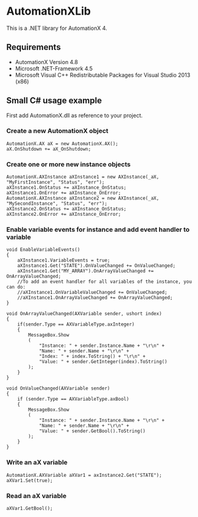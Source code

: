 # AutomationXLib

This is a .NET library for AutomationX 4.

## Requirements

* AutomationX Version 4.8
* Microsoft .NET-Framework 4.5
* Microsoft Visual C++ Redistributable Packages for Visual Studio 2013 (x86)

## Small C# usage example

First add AutomationX.dll as reference to your project.

### Create a new AutomationX object

```
AutomationX.AX aX = new AutomationX.AX();
aX.OnShutdown += aX_OnShutdown;
```

### Create one or more new instance objects
```
AutomationX.AXInstance aXInstance1 = new AXInstance(_aX, "MyFirstInstance", "Status", "err");
aXInstance1.OnStatus += aXInstance_OnStatus;
aXInstance1.OnError += aXInstance_OnError;
AutomationX.AXInstance aXInstance2 = new AXInstance(_aX, "MySecondInstance", "Status", "err");
aXInstance2.OnStatus += aXInstance_OnStatus;
aXInstance2.OnError += aXInstance_OnError;
```

### Enable variable events for instance and add event handler to variable
```
void EnableVariableEvents()
{
	aXInstance1.VariableEvents = true;
	aXInstance1.Get("STATE").OnValueChanged += OnValueChanged;
	aXInstance1.Get("MY_ARRAY").OnArrayValueChanged += OnArrayValueChanged;
	//To add an event handler for all variables of the instance, you can do:
	//aXInstance1.OnVariableValueChanged += OnValueChanged;
	//aXInstance1.OnArrayValueChanged += OnArrayValueChanged;
}

void OnArrayValueChanged(AXVariable sender, ushort index)
{
	if(sender.Type == AXVariableType.axInteger)
	{
		MessageBox.Show
		(
			"Instance: " + sender.Instance.Name + "\r\n" + 
			"Name: " + sender.Name + "\r\n" + 
			"Index: " + index.ToString() + "\r\n" +
			"Value: " + sender.GetInteger(index).ToString()
		);
	}
}

void OnValueChanged(AXVariable sender)
{
	if (sender.Type == AXVariableType.axBool)
	{
		MessageBox.Show
		(
			"Instance: " + sender.Instance.Name + "\r\n" +
			"Name: " + sender.Name + "\r\n" +
			"Value: " + sender.GetBool().ToString()
		);
	}
}
```

### Write an aX variable
```
AutomationX.AXVariable aXVar1 = axInstance2.Get("STATE");
aXVar1.Set(true);
```

### Read an aX variable

```
aXVar1.GetBool();
```
